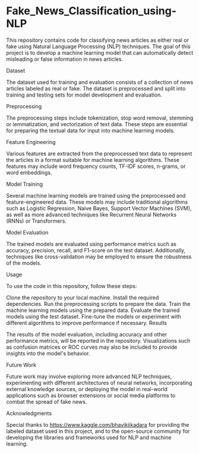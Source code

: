 # Fake_News_Classification_using-NLP
This repository contains code for classifying news articles as either real or fake using Natural Language Processing (NLP) techniques. The goal of this project is to develop a machine learning model that can automatically detect misleading or false information in news articles.

Dataset

The dataset used for training and evaluation consists of a collection of news articles labeled as real or fake. The dataset is preprocessed and split into training and testing sets for model development and evaluation.

Preprocessing

The preprocessing steps include tokenization, stop word removal, stemming or lemmatization, and vectorization of text data. These steps are essential for preparing the textual data for input into machine learning models.

Feature Engineering

Various features are extracted from the preprocessed text data to represent the articles in a format suitable for machine learning algorithms. These features may include word frequency counts, TF-IDF scores, n-grams, or word embeddings.

Model Training

Several machine learning models are trained using the preprocessed and feature-engineered data. These models may include traditional algorithms such as Logistic Regression, Naive Bayes, Support Vector Machines (SVM), as well as more advanced techniques like Recurrent Neural Networks (RNNs) or Transformers.

Model Evaluation

The trained models are evaluated using performance metrics such as accuracy, precision, recall, and F1-score on the test dataset. Additionally, techniques like cross-validation may be employed to ensure the robustness of the models.

Usage

To use the code in this repository, follow these steps:

Clone the repository to your local machine.
Install the required dependencies.
Run the preprocessing scripts to prepare the data.
Train the machine learning models using the prepared data.
Evaluate the trained models using the test dataset.
Fine-tune the models or experiment with different algorithms to improve performance if necessary.
Results

The results of the model evaluation, including accuracy and other performance metrics, will be reported in the repository. Visualizations such as confusion matrices or ROC curves may also be included to provide insights into the model's behavior.

Future Work

Future work may involve exploring more advanced NLP techniques, experimenting with different architectures of neural networks, incorporating external knowledge sources, or deploying the model in real-world applications such as browser extensions or social media platforms to combat the spread of fake news.

Acknowledgments

Special thanks to https://www.kaggle.com/bhavikjikadara for providing the labeled dataset used in this project, and to the open-source community for developing the libraries and frameworks used for NLP and machine learning.

